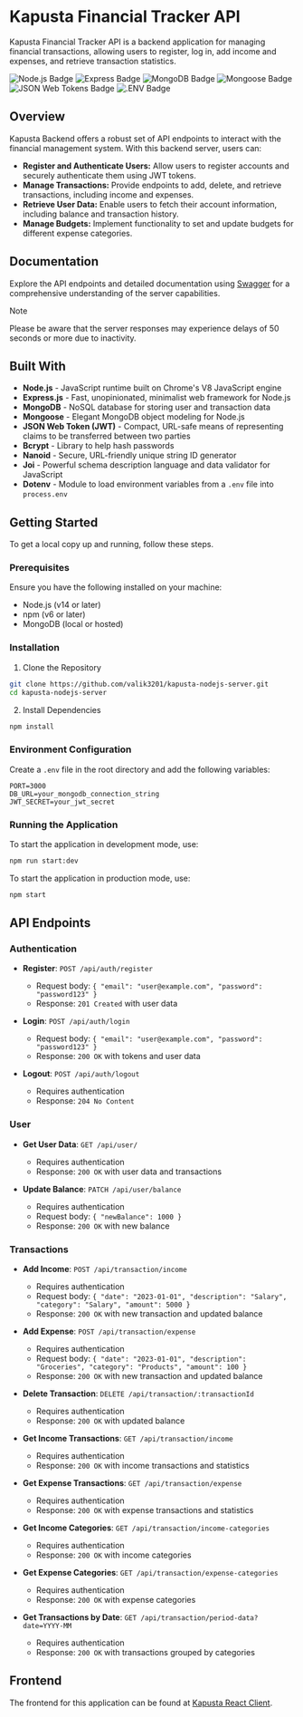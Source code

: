 # Kapusta Financial Tracker API

Kapusta Financial Tracker API is a backend application for managing financial transactions, allowing users to register, log in, add income and expenses, and retrieve transaction statistics.

![Node.js Badge](https://img.shields.io/badge/Node.js-5FA04E?logo=nodedotjs&logoColor=fff&style=flat)
![Express Badge](https://img.shields.io/badge/Express-000?logo=express&logoColor=fff&style=flat)
![MongoDB Badge](https://img.shields.io/badge/MongoDB-47A248?logo=mongodb&logoColor=fff&style=flat)
![Mongoose Badge](https://img.shields.io/badge/Mongoose-800?logo=mongoose&logoColor=fff&style=flat)
![JSON Web Tokens Badge](https://img.shields.io/badge/JSON%20Web%20Tokens-000?logo=jsonwebtokens&logoColor=fff&style=flat)
![.ENV Badge](https://img.shields.io/badge/.ENV-ECD53F?logo=dotenv&logoColor=000&style=flat)

## Overview

Kapusta Backend offers a robust set of API endpoints to interact with the financial management system. With this backend server, users can:

- **Register and Authenticate Users:** Allow users to register accounts and securely authenticate them using JWT tokens.
- **Manage Transactions:** Provide endpoints to add, delete, and retrieve transactions, including income and expenses.
- **Retrieve User Data:** Enable users to fetch their account information, including balance and transaction history.
- **Manage Budgets:** Implement functionality to set and update budgets for different expense categories.

## Documentation

Explore the API endpoints and detailed documentation using [Swagger](https://app.swaggerhub.com/apis-docs/VALIK3201/Kapusta/1.0.0#/) for a comprehensive understanding of the server capabilities.

> [!NOTE]  
> Please be aware that the server responses may experience delays of 50 seconds or more due to inactivity.

## Built With

- **Node.js** - JavaScript runtime built on Chrome's V8 JavaScript engine
- **Express.js** - Fast, unopinionated, minimalist web framework for Node.js
- **MongoDB** - NoSQL database for storing user and transaction data
- **Mongoose** - Elegant MongoDB object modeling for Node.js
- **JSON Web Token (JWT)** - Compact, URL-safe means of representing claims to be transferred between two parties
- **Bcrypt** - Library to help hash passwords
- **Nanoid** - Secure, URL-friendly unique string ID generator
- **Joi** - Powerful schema description language and data validator for JavaScript
- **Dotenv** - Module to load environment variables from a `.env` file into `process.env`

## Getting Started

To get a local copy up and running, follow these steps.

### Prerequisites

Ensure you have the following installed on your machine:

- Node.js (v14 or later)
- npm (v6 or later)
- MongoDB (local or hosted)

### Installation

1. Clone the Repository

```bash
git clone https://github.com/valik3201/kapusta-nodejs-server.git
cd kapusta-nodejs-server
```

2. Install Dependencies

```bash
npm install
```

### Environment Configuration

Create a `.env` file in the root directory and add the following variables:

```env
PORT=3000
DB_URL=your_mongodb_connection_string
JWT_SECRET=your_jwt_secret
```

### Running the Application

To start the application in development mode, use:

```bash
npm run start:dev
```

To start the application in production mode, use:

```bash
npm start
```

## API Endpoints

### Authentication

- **Register**: `POST /api/auth/register`

  - Request body: `{ "email": "user@example.com", "password": "password123" }`
  - Response: `201 Created` with user data

- **Login**: `POST /api/auth/login`

  - Request body: `{ "email": "user@example.com", "password": "password123" }`
  - Response: `200 OK` with tokens and user data

- **Logout**: `POST /api/auth/logout`
  - Requires authentication
  - Response: `204 No Content`

### User

- **Get User Data**: `GET /api/user/`

  - Requires authentication
  - Response: `200 OK` with user data and transactions

- **Update Balance**: `PATCH /api/user/balance`
  - Requires authentication
  - Request body: `{ "newBalance": 1000 }`
  - Response: `200 OK` with new balance

### Transactions

- **Add Income**: `POST /api/transaction/income`

  - Requires authentication
  - Request body: `{ "date": "2023-01-01", "description": "Salary", "category": "Salary", "amount": 5000 }`
  - Response: `200 OK` with new transaction and updated balance

- **Add Expense**: `POST /api/transaction/expense`

  - Requires authentication
  - Request body: `{ "date": "2023-01-01", "description": "Groceries", "category": "Products", "amount": 100 }`
  - Response: `200 OK` with new transaction and updated balance

- **Delete Transaction**: `DELETE /api/transaction/:transactionId`

  - Requires authentication
  - Response: `200 OK` with updated balance

- **Get Income Transactions**: `GET /api/transaction/income`

  - Requires authentication
  - Response: `200 OK` with income transactions and statistics

- **Get Expense Transactions**: `GET /api/transaction/expense`

  - Requires authentication
  - Response: `200 OK` with expense transactions and statistics

- **Get Income Categories**: `GET /api/transaction/income-categories`

  - Requires authentication
  - Response: `200 OK` with income categories

- **Get Expense Categories**: `GET /api/transaction/expense-categories`

  - Requires authentication
  - Response: `200 OK` with expense categories

- **Get Transactions by Date**: `GET /api/transaction/period-data?date=YYYY-MM`
  - Requires authentication
  - Response: `200 OK` with transactions grouped by categories

## Frontend

The frontend for this application can be found at [Kapusta React Client](https://github.com/Valik3201/kapusta-react-client).
